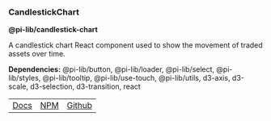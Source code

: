 ### CandlestickChart

**@pi-lib/candlestick-chart**

A candlestick chart React component used to show the movement of traded assets over time.

**Dependencies:** @pi-lib/button, @pi-lib/loader, @pi-lib/select, @pi-lib/styles, @pi-lib/tooltip, @pi-lib/use-touch, @pi-lib/utils, d3-axis, d3-scale, d3-selection, d3-transition, react

<table>
  <tbody>
    <tr>
      <td><a href="https://pi.lance-taylor.com/?path=/story/molecules-charts-candlestickchart" target="_blank">Docs</a></td>
      <td><a href="https://www.npmjs.com/package/@pi-lib/candlestick-chart?activeTab=readme" target="_blank">NPM</a></td>
      <td><a href="https://github.com/lancerael/pi/tree/main/src/components/molecules/charts/CandlestickChart" target="_blank">Github</a></td>
    </tr>
  </tbody>
</table>
